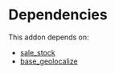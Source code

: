 # Dependencies

This addon depends on:

- [sale_stock](../../../../../oca-ocb-sale/odoo-bringout-oca-ocb-sale_stock)
- [base_geolocalize](../../../../../oca-ocb-core/odoo-bringout-oca-ocb-base_geolocalize)
